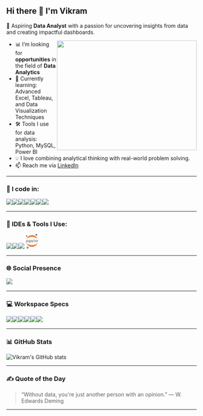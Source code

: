 ## Hi there 👋 I'm Vikram

🎯 Aspiring **Data Analyst** with a passion for uncovering insights from data and creating impactful dashboards.

<img align="right" width="370" height="290" src="https://media.giphy.com/media/qgQUggAC3Pfv687qPC/giphy.gif">

- 📊 I’m looking for **opportunities** in the field of **Data Analytics**
- 🌱 Currently learning: Advanced Excel, Tableau, and Data Visualization Techniques
- 🛠️ Tools I use for data analysis: Python, MySQL, Power BI
- 💡 I love combining analytical thinking with real-world problem solving. 
- 📫 Reach me via [LinkedIn](https://www.linkedin.com/in/vikram-r-/)

---

### 📌 I code in:

<img height="40" src="https://img.icons8.com/color/48/000000/python.png" /><img height="40" src="https://img.icons8.com/color/48/000000/c-programming.png" /><img height="40" src="https://img.icons8.com/color/48/000000/html-5.png" /><img height="40" src="https://img.icons8.com/color/48/000000/css3.png" /><img height="40" src="https://img.icons8.com/ios-filled/50/000000/mysql-logo.png" /><img height="40" src="https://img.icons8.com/color/48/000000/google-firebase-console.png" /><img height="40" src="https://img.icons8.com/color/48/000000/power-bi.png" />

---

### 🧰 IDEs & Tools I Use:

<img height="40" src="https://img.icons8.com/color/48/000000/visual-studio-code-2019.png" /><img height="40" src="https://img.icons8.com/color/48/000000/pycharm.png" /><img height="40" src="https://img.icons8.com/color/50/000000/git.png" /><img height="40" src="https://raw.githubusercontent.com/github/explore/master/topics/jupyter-notebook/jupyter-notebook.png" />

---

### 🌐 Social Presence

[<img src="https://img.shields.io/badge/LinkedIn-0077B5?style=for-the-badge&logo=linkedin&logoColor=white" />](https://www.linkedin.com/in/vikram-r-/) 

---



### 💻 Workspace Specs

<img height="30" src="https://img.shields.io/badge/Device-Lenovo-EB001F?style=for-the-badge&logo=lenovo&logoColor=white" /><img height="30" src="https://img.shields.io/badge/OS-Windows_10_Pro-0078D6?style=for-the-badge&logo=windows&logoColor=white" /><img height="30" src="https://img.shields.io/badge/Processor-AMD_PRO_A4_4350B-ED1C24?style=for-the-badge&logo=amd&logoColor=white" /><img height="30" src="https://img.shields.io/badge/RAM-4GB-9cf?style=for-the-badge&logo=ram&logoColor=white" /><img height="30" src="https://img.shields.io/badge/Graphics-AMD_Radeon_R4-FF6C00?style=for-the-badge&logo=amd&logoColor=white" /><img height="30" src="https://img.shields.io/badge/System-64_bit_x64-555?style=for-the-badge&logo=microsoft&logoColor=white" />

---

### 📊 GitHub Stats

![Vikram's GitHub stats](https://github-readme-stats.vercel.app/api?username=vikram3192&show_icons=true&theme=radical&hide=contribs,issues)



---

### ✍️ Quote of the Day

> “Without data, you're just another person with an opinion.” — W. Edwards Deming

---

